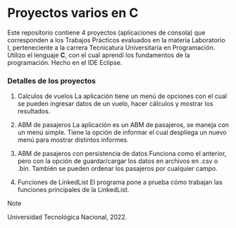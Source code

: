 # Proyectos varios en C

Este repositorio contiene 4 proyectos (aplicaciones de consola) que corresponden a los Trabajos Prácticos evaluados en la materia Laboratorio I, perteneciente a la carrera Tecnicatura Universitaria en Programación.
Utilizo el lenguaje **C**, con el cual aprendí los fundamentos de la programación. Hecho en el IDE Eclipse.

### Detalles de los proyectos

1. Calculos de vuelos
La aplicación tiene un menú de opciones con el cual se pueden ingresar datos de un vuelo, hacer cálculos y mostrar los resultados.

2. ABM de pasajeros
La aplicación es un ABM de pasajeros, se maneja con un menú simple. Tiene la opción de informar el cual despliega un nuevo menú para mostrar distintos informes.

3. ABM de pasajeros con persistencia de datos
Funciona como el anterior, pero con la opción de guardar/cargar los datos en archivos en .csv o .bin. También se pueden ordenar los pasajeros por cualquier campo.

4. Funciones de LinkedList
El programa pone a prueba cómo trabajan las funciones principales de la LinkedList. 



> [!NOTE]
> Universidad Tecnológica Nacional, 2022.
